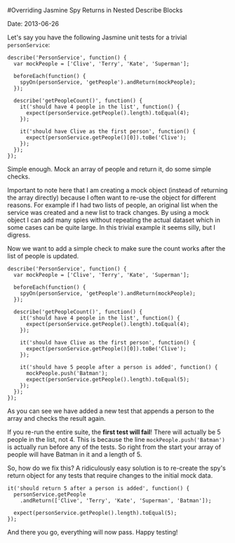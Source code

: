 #Overriding Jasmine Spy Returns in Nested Describe Blocks

Date: 2013-06-26

Let's say you have the following Jasmine unit tests for a trivial `personService`:

    describe('PersonService', function() {
      var mockPeople = ['Clive', 'Terry', 'Kate', 'Superman'];
    
      beforeEach(function() {
        spyOn(personService, 'getPeople').andReturn(mockPeople);
      });
    
      describe('getPeopleCount()', function() {
        it('should have 4 people in the list', function() {
          expect(personService.getPeople().length).toEqual(4);
        });

        it('should have Clive as the first person', function() {
          expect(personService.getPeople()[0]).toBe('Clive');
        });
      });
    });

Simple enough. Mock an array of people and return it, do some simple checks. 

Important to note here that I am creating a mock object (instead of returning the array directly) because I often want to re-use the object for different reasons.  For example if I had two lists of people, an original list when the service was created and a new list to track changes. By using a mock object I can add many spies without repeating the actual dataset which in some cases can be quite large. In this trivial example it seems silly, but I digress.

Now we want to add a simple check to make sure the count works after the list of people is updated.

    describe('PersonService', function() {
      var mockPeople = ['Clive', 'Terry', 'Kate', 'Superman'];
    
      beforeEach(function() {
        spyOn(personService, 'getPeople').andReturn(mockPeople);
      });
    
      describe('getPeopleCount()', function() {
        it('should have 4 people in the list', function() {
          expect(personService.getPeople().length).toEqual(4);
        });

        it('should have Clive as the first person', function() {
          expect(personService.getPeople()[0]).toBe('Clive');
        });

        it('should have 5 people after a person is added', function() {
          mockPeople.push('Batman');
          expect(personService.getPeople().length).toEqual(5);
        });
      });
    });

As you can see we have added a new test that appends a person to the array and checks the result again.

If you re-run the entire suite, the **first test will fail**!  There will actually be 5 people in the list, not 4. This is because the line `mockPeople.push('Batman')` is actually run before any of the tests.  So right from the start your array of people will have Batman in it and a length of 5.

So, how do we fix this?  A ridiculously easy solution is to re-create the spy's return object for any tests that require changes to the initial mock data.

    it('should return 5 after a person is added', function() {
      personService.getPeople
        .andReturn(['Clive', 'Terry', 'Kate', 'Superman', 'Batman']);

      expect(personService.getPeople().length).toEqual(5);
    });

And there you go, everything will now pass.  Happy testing!